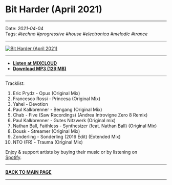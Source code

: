 # Bit Harder (April 2021)

----

Date: *2021-04-04*  
Tags: *#techno* *#progressive* *#house* *#electronica* *#melodic* *#trance*  

----

[![Bit Harder (April 2021)](https://thumbnailer.mixcloud.com/unsafe/300x300/extaudio/d/f/2/8/0217-198a-4779-9923-cd382588ffd9)](https://www.mixcloud.com/progressiveawake/bit-harder-april-2021/)  

----

* [**Listen at MIXCLOUD**](https://www.mixcloud.com/progressiveawake/bit-harder-april-2021/) 
* [**Download MP3 (129 MB)**](https://1drv.ms/u/s!AmzuuXrjf51v35do-3lAguRFqhf86A?e=dLsfmn) 

----

Tracklist:  

1. Eric Prydz - Opus (Original Mix)
2. Francesco Rossi - Princesa (Original Mix)
3. Yahel - Devotion
4. Paul Kalkbrenner - Bengang (Original Mix)
5. Chab - Five (Saw Recordings) (Andrea Introvigne Zero 8 Remix)
6. Paul Kalkbrenner - Gutes Nitzwerk (Original mix)
7. Nathan Ball, Faithless - Synthesizer (feat. Nathan Ball) (Original Mix)
8. Dousk - Streamer (Original Mix)
9. Zonderling - Sonderling (2016 Edit) (Extended Mix)
10. NTO (FR) - Trauma (Original Mix)
 
Enjoy & support artists by buying their music or by listening on  
[Spotify](https://open.spotify.com/user/hopbit/playlist/2t2d8XXigBzIN9VVOZUTm6?si=Xq1rzbIOSISla_sx27XGnQ).

----

[**BACK TO MAIN PAGE**](../README.md)

---- 
